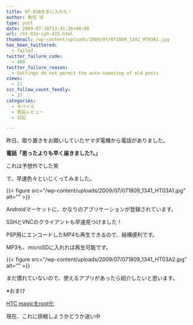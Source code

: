 ```yaml
---
title: HT-03Aを手に入れた！
author: 魚住 惇
type: post
date: 2009-07-18T13:41:26+00:00
url: /ht-03a-iyh-415.html
thumbnail: /wp-content/uploads/2009/07/071809_1341_HT03A1.jpg
has_been_twittered:
  - failed
twitter_failure_code:
  - 400
twitter_failure_reason:
  - Settings do not permit the auto-tweeting of old posts
views:
  - 11
scc_follow_count_feedly:
  - 37
categories:
  - モバイル
  - 商品レビュー
  - 日記

---
```

昨日、取り置きをお願いしていたヤマダ電機から電話がありました。

<!--more-->

**電話「思ったよりも早く届きました?。」**</p> 

これは予想外でした笑</p> 

で、早速色々といじくってみました。

{{< figure src="/wp-content/uploads/2009/07/071809_1341_HT03A1.jpg" alt="" >}} </p> 

Androidマーケットに、かなりのアプリケーションが登録されています。

SSHとVNCのクライアントも早速見つけました！</p> 

PSP用にエンコードしたMP4も再生できるので、結構便利です。</p> 

MP3も、microSDに入れれば再生可能です。

{{< figure src="/wp-content/uploads/2009/07/071809_1341_HT03A2.jpg" alt="" >}} </p> 

まだ慣れていないので、使えるアプリがあったら紹介したいと思います。</p> 

※おまけ

[HTC magicをroot化][1]

現在、これに挑戦しようかどうか迷い中

 [1]: http://nockforager.blogspot.com/2009/06/htc-magicroot.html